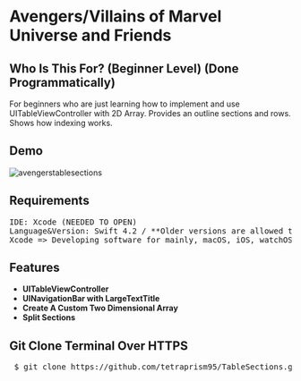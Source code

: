 # Avengers/Villains of Marvel Universe and Friends

## Who Is This For? (Beginner Level) (Done Programmatically)

For beginners who are just learning how to implement and use UITableViewController with 2D Array.
Provides an outline sections and rows. Shows how indexing works. 

## Demo

![avengerstablesections](https://user-images.githubusercontent.com/36717095/51093181-c3c7bf80-176e-11e9-826d-055ff041f5da.gif)


## Requirements
<pre>
IDE: Xcode (NEEDED TO OPEN)
Language&Version: Swift 4.2 / **Older versions are allowed to run this app** 
Xcode => Developing software for mainly, macOS, iOS, watchOS, and tvOS.
</pre>

## Features

- **UITableViewController**
- **UINavigationBar with LargeTextTitle**
- **Create A Custom Two Dimensional Array**
- **Split Sections**

## Git Clone Terminal Over HTTPS

<pre> $ git clone https://github.com/tetraprism95/TableSections.git </pre>
